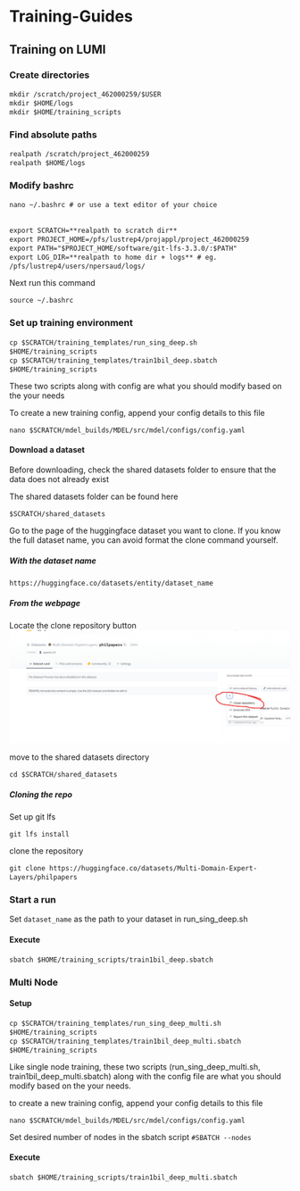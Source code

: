 # Training-Guides

## Training on LUMI

### Create directories
```
mkdir /scratch/project_462000259/$USER
mkdir $HOME/logs
mkdir $HOME/training_scripts
```

### Find absolute paths


```
realpath /scratch/project_462000259
realpath $HOME/logs
```

### Modify bashrc


```
nano ~/.bashrc # or use a text editor of your choice
```

```

export SCRATCH=**realpath to scratch dir**
export PROJECT_HOME=/pfs/lustrep4/projappl/project_462000259
export PATH="$PROJECT_HOME/software/git-lfs-3.3.0/:$PATH"
export LOG_DIR=**realpath to home dir + logs** # eg. /pfs/lustrep4/users/npersaud/logs/
```

Next run this command 
```
source ~/.bashrc
```

### Set up training environment

```
cp $SCRATCH/training_templates/run_sing_deep.sh  $HOME/training_scripts
cp $SCRATCH/training_templates/train1bil_deep.sbatch $HOME/training_scripts
```

These two scripts along with config are what you should modify based on the your needs

To create a new training config, append your config details to this file

```
nano $SCRATCH/mdel_builds/MDEL/src/mdel/configs/config.yaml
```

#### Download a dataset

Before downloading, check the shared datasets folder to ensure that the data does not already exist

The shared datasets folder can be found here 

	$SCRATCH/shared_datasets

Go to the page of the huggingface dataset you want to clone. If you know the full dataset name, you can avoid format the clone command yourself.

##### With the dataset name
```
https://huggingface.co/datasets/entity/dataset_name 
```


##### From the webpage
Locate the clone repository button
![huggingface clone demo](https://github.com/P1ayer-1/Training-Guides/blob/main/hf_clone_demo.png?raw=true)



move to the shared datasets directory
```
cd $SCRATCH/shared_datasets
```


##### Cloning the repo
Set up git lfs
```
git lfs install
```

clone the repository
```
git clone https://huggingface.co/datasets/Multi-Domain-Expert-Layers/philpapers
```


### Start a run

Set `dataset_name` as the path to your dataset in run_sing_deep.sh

#### Execute
```
sbatch $HOME/training_scripts/train1bil_deep.sbatch
```

### Multi Node

#### Setup
```
cp $SCRATCH/training_templates/run_sing_deep_multi.sh  $HOME/training_scripts
cp $SCRATCH/training_templates/train1bil_deep_multi.sbatch $HOME/training_scripts
```

Like single node training, these two scripts (run_sing_deep_multi.sh, train1bil_deep_multi.sbatch) along with the config file are what you should modify based on the your needs.

to create a new training config, append your config details to this file
```
nano $SCRATCH/mdel_builds/MDEL/src/mdel/configs/config.yaml
```

Set desired number of nodes in the sbatch script `#SBATCH --nodes`


#### Execute
```
sbatch $HOME/training_scripts/train1bil_deep_multi.sbatch
```
